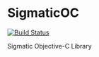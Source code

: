 # SigmaticOC

[![Build Status](https://travis-ci.org/Sigmatic/SigmaticOC.svg)](https://travis-ci.org/Sigmatic/SigmaticOC)

Sigmatic Objective-C Library
